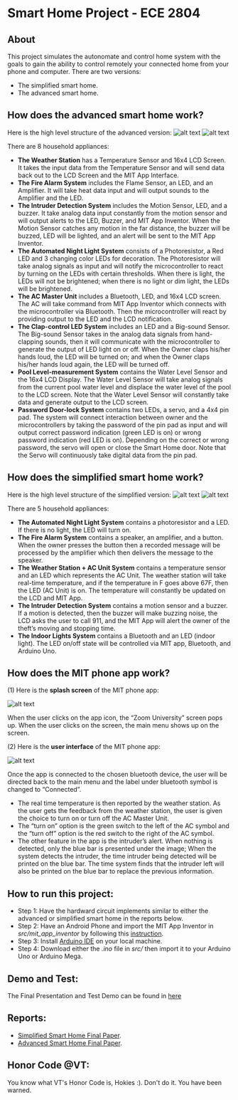 # Smart Home Project - ECE 2804

## About
This project simulates the autonomate and control home system with the goals to gain the ability to control remotely your connected home from your phone and computer. There are two versions:
- The simplified smart home.
- The advanced smart home.

## How does the advanced smart home work?
Here is the high level structure of the advanced version:
![alt text](https://github.com/mnguyen0226/smart-home-project-ECE-2804/blob/main/imgs/advanced_smart_home_structure.PNG)
![alt text](https://github.com/mnguyen0226/smart-home-project-ECE-2804/blob/main/imgs/arduino_circuit_advanced_sm.PNG)

There are 8 household appliances:
- **The Weather Station** has a Temperature Sensor and 16x4 LCD Screen. It takes the input data from the Temperature Sensor and will send data back out to the LCD Screen and the MIT App Interface.
- **The Fire Alarm System** includes the Flame Sensor, an LED, and an Amplifier. It will take heat data input and will output sounds to the Amplifier and the LED.
- **The Intruder Detection System** includes the Motion Sensor, LED, and a buzzer. It take analog data input constantly from the motion sensor and will output alerts to the LED, Buzzer, and MIT App Inventor. When the Motion Sensor catches any motion in the far distance, the buzzer will be buzzed, LED will be lighted, and an alert will be sent to the MIT App Inventor.
- **The Automated Night Light System** consists of a Photoresistor, a Red LED and 3 changing color LEDs for decoration. The Photoresistor will take analog signals as input and will notify the microcontroller to react by turning on the LEDs with certain thresholds. When there is light, the LEDs will not be brightened; when there is no light or dim light, the LEDs will be brightened.
- **The AC Master Unit** includes a Bluetooth, LED, and 16x4 LCD screen. The AC will take command from MIT App Inventor which connects with the microcontroller via Bluetooth. Then the microcontroller will react by providing output to the LED and the LCD notification.
- **The Clap-control LED System** includes an LED and a Big-sound Sensor. The Big-sound Sensor takes in the analog data signals from hand-clapping sounds, then it will communicate with the microcontroller to generate the output of LED light on or off. When the Owner claps his/her hands loud, the LED will be turned on; and when the Owner claps his/her hands loud again, the LED will be turned off.
- **Pool Level-measurement System** contains the Water Level Sensor and the 16x4 LCD Display. The Water Level Sensor will take analog signals from the current pool water level and displace the water level of the pool to the LCD screen. Note that the Water Level Sensor will constantly take data and generate output to the LCD screen.
- **Password Door-lock System** contains two LEDs, a servo, and a 4x4 pin pad. The system will connect interaction between owner and the microcontrollers by taking the password of the pin pad as input and will output correct password indication (green LED is on) or wrong password indication (red LED is on). Depending on the correct or wrong password, the servo will open or close the Smart Home door. Note that the Servo will continuously take digital data from the pin pad.
## How does the simplified smart home work?
Here is the high level structure of the simplified version:
![alt text](https://github.com/mnguyen0226/smart-home-project-ECE-2804/blob/main/imgs/simplified_smart_home_structure.PNG)
![alt text](https://github.com/mnguyen0226/smart-home-project-ECE-2804/blob/main/imgs/arduino_circuit_simplified_sm.PNG)

There are 5 household appliances:
- **The Automated Night Light System** contains a photoresistor and a LED. If there is no light, the LED will turn on.
- **The Fire Alarm System** contains a speaker, an amplifier, and a button. When the owner presses the button then a recorded message
will be processed by the amplifier which then delivers the message to the speaker.
- **The Weather Station + AC Unit System** contains a temperature sensor and an LED which represents the AC Unit. The weather station will take
real-time temperature, and if the temperature in F goes above 67F, then the LED (AC Unit) is on. The
temperature will constantly be updated on the LCD and MIT App. 
- **The Intruder Detection System** contains a motion sensor and a buzzer. If a motion is detected, then the buzzer will make buzzing noise, the LCD asks the user to call 911, and the MIT App will alert the owner of the theft’s moving and stopping time.
- **The Indoor Lights System** contains a Bluetooth and an LED (indoor light). The LED on/off state will be controlled via MIT app,
Bluetooth, and Arduino Uno.
## How does the MIT phone app work?
(1) Here is the **splash screen** of the MIT phone app:

![alt text](https://github.com/mnguyen0226/smart-home-project-ECE-2804/blob/main/imgs/mit_app_splash_screen.PNG)

When the user clicks on the app icon, the “Zoom University” screen pops up. When the user clicks on the screen, the main menu shows up on the screen. 

(2) Here is the **user interface** of the MIT phone app:

![alt text](https://github.com/mnguyen0226/smart-home-project-ECE-2804/blob/main/imgs/mit_app_user_interface.PNG)

Once the app is connected to the chosen bluetooth device, the user will be directed back to the main menu and the label under bluetooth symbol is changed to “Connected”. 
- The real time temperature is then reported by the weather station. As the user gets the feedback from the weather station, the user is given the choice to turn on or turn off the AC Master Unit. 
- The “turn on” option is the green switch to the left of the AC symbol and the “turn off” option is the red switch to the right of the AC symbol. 
- The other feature in the app is the intruder’s alert. When nothing is detected, only the blue bar is presented under the image; When the system detects the intruder, the time intruder being detected will be printed on the blue bar. The time system finds that the intruder left will also be printed on the blue bar to replace the previous information.
## How to run this project:
- Step 1: Have the hardward circuit implements similar to either the advanced or simplified smart home in the reports below.
- Step 2: Have an Android Phone and import the MIT App Inventor in *src/mit_app_inventor* by following this [instruction](http://appinventor.mit.edu/explore/support/sharing-code).
- Step 3: Install [Arduino IDE](https://www.arduino.cc/en/software) on your local machine.
- Step 4: Download either the *.ino* file in *src/* then import it to your Arduino Uno or Arduino Mega.
## Demo and Test:
The Final Presentation and Test Demo can be found in [here](https://drive.google.com/file/d/10hSpWn1uEGW5zuKIa79ynKUaghiU0qmn/view?usp=sharing)

## Reports:
- [Simplified Smart Home Final Paper](https://github.com/mnguyen0226/smart-home-project-ECE-2804/blob/main/reports/Simplified%20Smart%20Home%20Final%20Technical%20Report.pdf). 
- [Advanced Smart Home Final Paper](https://github.com/mnguyen0226/smart-home-project-ECE-2804/blob/main/reports/Advanced%20Smart%20Home%20Final%20Technical%20Report.pdf).
## Honor Code @VT:
You know what VT's Honor Code is, Hokies :). Don't do it. You have been warned.


